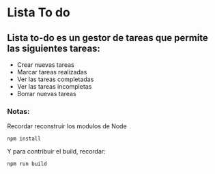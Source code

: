 # Lista To do
Lista to-do es un gestor de tareas que permite las siguientes tareas:
-
- Crear nuevas tareas
- Marcar tareas realizadas
- Ver las tareas completadas
- Ver las tareas incompletas
- Borrar nuevas tareas

### Notas:
Recordar reconstruir los modulos de Node
```
npm install
```
Y para contribuir el build, recordar:
```
npm run build
```